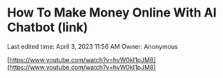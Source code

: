 # How To Make Money Online With AI Chatbot (link)

Last edited time: April 3, 2023 11:56 AM
Owner: Anonymous

[https://www.youtube.com/watch?v=hvW0kI1pJM8](https://www.youtube.com/watch?v=hvW0kI1pJM8)